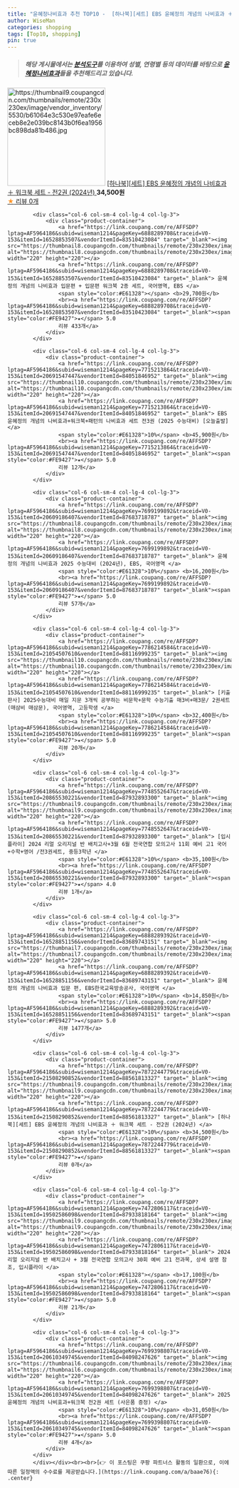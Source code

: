 ```yaml
---
title: "윤혜정나비효과 추천 TOP10 -  [하나북][세트] EBS 윤혜정의 개념의 나비효과 ＋ 워크북 세트 - 전2권 (2024년) "
author: WiseMan
categories: shopping
tags: [Top10, shopping]
pin: true
---
```


> ##### 해당 게시물에서는 [**분석도구**](https://itemscout.io/)를 이용하여 **성별**, **연령별** 등의 데이터를 바탕으로 [**윤혜정나비효과**](https://link.coupang.com/a/baae76)들을 추천해드리고 있습니다.
<div class="container"><div class="row">
            <div class="col-6 col-sm-4 col-lg-4 col-lg-3">
                <div class="product-container">
                    <a href="https://link.coupang.com/re/AFFSDP?lptag=AF5964186&subid=wiseman1214&pageKey=7872244779&traceid=V0-153&itemId=21508290852&vendorItemId=88561813327" target="_blank"><img src="https://thumbnail9.coupangcdn.com/thumbnails/remote/230x230ex/image/vendor_inventory/5530/b61064e3c530e97eafe6eceb8e2e039bc8143b0f6ea1956bc898da81b486.jpg" alt="https://thumbnail9.coupangcdn.com/thumbnails/remote/230x230ex/image/vendor_inventory/5530/b61064e3c530e97eafe6eceb8e2e039bc8143b0f6ea1956bc898da81b486.jpg" width="220" height="220"></a>
                    <a href="https://link.coupang.com/re/AFFSDP?lptag=AF5964186&subid=wiseman1214&pageKey=7872244779&traceid=V0-153&itemId=21508290852&vendorItemId=88561813327" target="_blank"> [하나북][세트] EBS 윤혜정의 개념의 나비효과 ＋ 워크북 세트 - 전2권 (2024년) </a>
                    <span style="color:#E61328"></span> <b>34,500원</b>
                    <br><a href="https://link.coupang.com/re/AFFSDP?lptag=AF5964186&subid=wiseman1214&pageKey=7872244779&traceid=V0-153&itemId=21508290852&vendorItemId=88561813327" target="_blank"><span style="color:#FE9427">★</span> 
                    리뷰 0개</a>
                </div>
            </div>
            
            <div class="col-6 col-sm-4 col-lg-4 col-lg-3">
                <div class="product-container">
                    <a href="https://link.coupang.com/re/AFFSDP?lptag=AF5964186&subid=wiseman1214&pageKey=6888289708&traceid=V0-153&itemId=16528853507&vendorItemId=83510423084" target="_blank"><img src="https://thumbnail8.coupangcdn.com/thumbnails/remote/230x230ex/image/vendor_inventory/6981/5365cfe747d67ccab9cb9aedda4f508dec677d11bd237f34e5c119f0f9c9.png" alt="https://thumbnail8.coupangcdn.com/thumbnails/remote/230x230ex/image/vendor_inventory/6981/5365cfe747d67ccab9cb9aedda4f508dec677d11bd237f34e5c119f0f9c9.png" width="220" height="220"></a>
                    <a href="https://link.coupang.com/re/AFFSDP?lptag=AF5964186&subid=wiseman1214&pageKey=6888289708&traceid=V0-153&itemId=16528853507&vendorItemId=83510423084" target="_blank"> 윤혜정의 개념의 나비효과 입문편 + 입문편 워크북 2종 세트, 국어영역, EBS </a>
                    <span style="color:#E61328"></span> <b>29,700원</b>
                    <br><a href="https://link.coupang.com/re/AFFSDP?lptag=AF5964186&subid=wiseman1214&pageKey=6888289708&traceid=V0-153&itemId=16528853507&vendorItemId=83510423084" target="_blank"><span style="color:#FE9427">★</span> 5.0
                    리뷰 433개</a>
                </div>
            </div>
            
            <div class="col-6 col-sm-4 col-lg-4 col-lg-3">
                <div class="product-container">
                    <a href="https://link.coupang.com/re/AFFSDP?lptag=AF5964186&subid=wiseman1214&pageKey=7715213864&traceid=V0-153&itemId=20691547447&vendorItemId=84051846952" target="_blank"><img src="https://thumbnail10.coupangcdn.com/thumbnails/remote/230x230ex/image/vendor_inventory/0f11/dde792fc7fe5deeccaa0efbc28ea667a53bf5947708762494770ef3021b5.jpg" alt="https://thumbnail10.coupangcdn.com/thumbnails/remote/230x230ex/image/vendor_inventory/0f11/dde792fc7fe5deeccaa0efbc28ea667a53bf5947708762494770ef3021b5.jpg" width="220" height="220"></a>
                    <a href="https://link.coupang.com/re/AFFSDP?lptag=AF5964186&subid=wiseman1214&pageKey=7715213864&traceid=V0-153&itemId=20691547447&vendorItemId=84051846952" target="_blank"> EBS 윤혜정의 개념의 나비효과+워크북+패턴의 나비효과 세트 전3권 (2025 수능대비) [오늘출발] </a>
                    <span style="color:#E61328">10%</span> <b>45,900원</b>
                    <br><a href="https://link.coupang.com/re/AFFSDP?lptag=AF5964186&subid=wiseman1214&pageKey=7715213864&traceid=V0-153&itemId=20691547447&vendorItemId=84051846952" target="_blank"><span style="color:#FE9427">★</span> 5.0
                    리뷰 12개</a>
                </div>
            </div>
            
            <div class="col-6 col-sm-4 col-lg-4 col-lg-3">
                <div class="product-container">
                    <a href="https://link.coupang.com/re/AFFSDP?lptag=AF5964186&subid=wiseman1214&pageKey=7699199892&traceid=V0-153&itemId=20609186407&vendorItemId=87683718787" target="_blank"><img src="https://thumbnail8.coupangcdn.com/thumbnails/remote/230x230ex/image/vendor_inventory/19a7/fa4d39e54f46d23da31762c73597d362055392f8b51fa595d49553dcb5c4.png" alt="https://thumbnail8.coupangcdn.com/thumbnails/remote/230x230ex/image/vendor_inventory/19a7/fa4d39e54f46d23da31762c73597d362055392f8b51fa595d49553dcb5c4.png" width="220" height="220"></a>
                    <a href="https://link.coupang.com/re/AFFSDP?lptag=AF5964186&subid=wiseman1214&pageKey=7699199892&traceid=V0-153&itemId=20609186407&vendorItemId=87683718787" target="_blank"> 윤혜정의 개념의 나비효과 2025 수능대비 (2024년), EBS, 국어영역 </a>
                    <span style="color:#E61328">10%</span> <b>16,200원</b>
                    <br><a href="https://link.coupang.com/re/AFFSDP?lptag=AF5964186&subid=wiseman1214&pageKey=7699199892&traceid=V0-153&itemId=20609186407&vendorItemId=87683718787" target="_blank"><span style="color:#FE9427">★</span> 5.0
                    리뷰 57개</a>
                </div>
            </div>
            
            <div class="col-6 col-sm-4 col-lg-4 col-lg-3">
                <div class="product-container">
                    <a href="https://link.coupang.com/re/AFFSDP?lptag=AF5964186&subid=wiseman1214&pageKey=7786214584&traceid=V0-153&itemId=21054507610&vendorItemId=88116999235" target="_blank"><img src="https://thumbnail10.coupangcdn.com/thumbnails/remote/230x230ex/image/vendor_inventory/c201/734225a255c897508e0c0525e1c4fefceee7d69495213e7ad96570244928.png" alt="https://thumbnail10.coupangcdn.com/thumbnails/remote/230x230ex/image/vendor_inventory/c201/734225a255c897508e0c0525e1c4fefceee7d69495213e7ad96570244928.png" width="220" height="220"></a>
                    <a href="https://link.coupang.com/re/AFFSDP?lptag=AF5964186&subid=wiseman1214&pageKey=7786214584&traceid=V0-153&itemId=21054507610&vendorItemId=88116999235" target="_blank"> [키출판사] 2025수능대비 매일 지문 3개씩 공부하는 비문학+문학 수능기출 매3비+매3문/ 2권세트(매삼비 매삼문), 국어영역, 고등학생 </a>
                    <span style="color:#E61328">10%</span> <b>32,400원</b>
                    <br><a href="https://link.coupang.com/re/AFFSDP?lptag=AF5964186&subid=wiseman1214&pageKey=7786214584&traceid=V0-153&itemId=21054507610&vendorItemId=88116999235" target="_blank"><span style="color:#FE9427">★</span> 5.0
                    리뷰 20개</a>
                </div>
            </div>
            
            <div class="col-6 col-sm-4 col-lg-4 col-lg-3">
                <div class="product-container">
                    <a href="https://link.coupang.com/re/AFFSDP?lptag=AF5964186&subid=wiseman1214&pageKey=7748552647&traceid=V0-153&itemId=20865530221&vendorItemId=87932893300" target="_blank"><img src="https://thumbnail9.coupangcdn.com/thumbnails/remote/230x230ex/image/vendor_inventory/90d1/356f0bc7f8fed06a3cbb79c18f6fe76ae742e3398211cf4573c229dde9e9.png" alt="https://thumbnail9.coupangcdn.com/thumbnails/remote/230x230ex/image/vendor_inventory/90d1/356f0bc7f8fed06a3cbb79c18f6fe76ae742e3398211cf4573c229dde9e9.png" width="220" height="220"></a>
                    <a href="https://link.coupang.com/re/AFFSDP?lptag=AF5964186&subid=wiseman1214&pageKey=7748552647&traceid=V0-153&itemId=20865530221&vendorItemId=87932893300" target="_blank"> [입시플라이] 2024 리얼 오리지널 반 배치고사+3월 6월 전국연합 모의고사 11회 예비 고1 국어+수학+영어 /전3권세트, 중등3학년 </a>
                    <span style="color:#E61328">10%</span> <b>35,100원</b>
                    <br><a href="https://link.coupang.com/re/AFFSDP?lptag=AF5964186&subid=wiseman1214&pageKey=7748552647&traceid=V0-153&itemId=20865530221&vendorItemId=87932893300" target="_blank"><span style="color:#FE9427">★</span> 4.0
                    리뷰 1개</a>
                </div>
            </div>
            
            <div class="col-6 col-sm-4 col-lg-4 col-lg-3">
                <div class="product-container">
                    <a href="https://link.coupang.com/re/AFFSDP?lptag=AF5964186&subid=wiseman1214&pageKey=6888289392&traceid=V0-153&itemId=16528851156&vendorItemId=83689743151" target="_blank"><img src="https://thumbnail7.coupangcdn.com/thumbnails/remote/230x230ex/image/vendor_inventory/5a71/fa43d88eeb09ef8ede26e7f4e0f8619892edf173fa288e0c58026caf14dc.jpg" alt="https://thumbnail7.coupangcdn.com/thumbnails/remote/230x230ex/image/vendor_inventory/5a71/fa43d88eeb09ef8ede26e7f4e0f8619892edf173fa288e0c58026caf14dc.jpg" width="220" height="220"></a>
                    <a href="https://link.coupang.com/re/AFFSDP?lptag=AF5964186&subid=wiseman1214&pageKey=6888289392&traceid=V0-153&itemId=16528851156&vendorItemId=83689743151" target="_blank"> 윤혜정의 개념의 나비효과 입문 편, EBS한국교육방송공사, 국어영역 </a>
                    <span style="color:#E61328">10%</span> <b>14,850원</b>
                    <br><a href="https://link.coupang.com/re/AFFSDP?lptag=AF5964186&subid=wiseman1214&pageKey=6888289392&traceid=V0-153&itemId=16528851156&vendorItemId=83689743151" target="_blank"><span style="color:#FE9427">★</span> 5.0
                    리뷰 1477개</a>
                </div>
            </div>
            
            <div class="col-6 col-sm-4 col-lg-4 col-lg-3">
                <div class="product-container">
                    <a href="https://link.coupang.com/re/AFFSDP?lptag=AF5964186&subid=wiseman1214&pageKey=7872244779&traceid=V0-153&itemId=21508290852&vendorItemId=88561813327" target="_blank"><img src="https://thumbnail9.coupangcdn.com/thumbnails/remote/230x230ex/image/vendor_inventory/5530/b61064e3c530e97eafe6eceb8e2e039bc8143b0f6ea1956bc898da81b486.jpg" alt="https://thumbnail9.coupangcdn.com/thumbnails/remote/230x230ex/image/vendor_inventory/5530/b61064e3c530e97eafe6eceb8e2e039bc8143b0f6ea1956bc898da81b486.jpg" width="220" height="220"></a>
                    <a href="https://link.coupang.com/re/AFFSDP?lptag=AF5964186&subid=wiseman1214&pageKey=7872244779&traceid=V0-153&itemId=21508290852&vendorItemId=88561813327" target="_blank"> [하나북][세트] EBS 윤혜정의 개념의 나비효과 ＋ 워크북 세트 - 전2권 (2024년) </a>
                    <span style="color:#E61328">10%</span> <b>34,500원</b>
                    <br><a href="https://link.coupang.com/re/AFFSDP?lptag=AF5964186&subid=wiseman1214&pageKey=7872244779&traceid=V0-153&itemId=21508290852&vendorItemId=88561813327" target="_blank"><span style="color:#FE9427">★</span> 
                    리뷰 0개</a>
                </div>
            </div>
            
            <div class="col-6 col-sm-4 col-lg-4 col-lg-3">
                <div class="product-container">
                    <a href="https://link.coupang.com/re/AFFSDP?lptag=AF5964186&subid=wiseman1214&pageKey=7472806117&traceid=V0-153&itemId=19502586098&vendorItemId=87933818164" target="_blank"><img src="https://thumbnail9.coupangcdn.com/thumbnails/remote/230x230ex/image/vendor_inventory/33d2/9b20daa147a888013261fd5c3d797ffde0669c39a3097b4aa5fb941c8ad4.png" alt="https://thumbnail9.coupangcdn.com/thumbnails/remote/230x230ex/image/vendor_inventory/33d2/9b20daa147a888013261fd5c3d797ffde0669c39a3097b4aa5fb941c8ad4.png" width="220" height="220"></a>
                    <a href="https://link.coupang.com/re/AFFSDP?lptag=AF5964186&subid=wiseman1214&pageKey=7472806117&traceid=V0-153&itemId=19502586098&vendorItemId=87933818164" target="_blank"> 2024 리얼 오리지널 반 배치고사 + 3월 전국연합 모의고사 30회 예비 고1 전과목, 상세 설명 참조, 입시플라이 </a>
                    <span style="color:#E61328"></span> <b>17,100원</b>
                    <br><a href="https://link.coupang.com/re/AFFSDP?lptag=AF5964186&subid=wiseman1214&pageKey=7472806117&traceid=V0-153&itemId=19502586098&vendorItemId=87933818164" target="_blank"><span style="color:#FE9427">★</span> 5.0
                    리뷰 21개</a>
                </div>
            </div>
            
            <div class="col-6 col-sm-4 col-lg-4 col-lg-3">
                <div class="product-container">
                    <a href="https://link.coupang.com/re/AFFSDP?lptag=AF5964186&subid=wiseman1214&pageKey=7699398807&traceid=V0-153&itemId=20610349745&vendorItemId=84098247626" target="_blank"><img src="https://thumbnail6.coupangcdn.com/thumbnails/remote/230x230ex/image/vendor_inventory/c32d/c17ab93cb008bb9c538812a4dbe334f9bb0511de353bf6a7eb54f221418b.jpg" alt="https://thumbnail6.coupangcdn.com/thumbnails/remote/230x230ex/image/vendor_inventory/c32d/c17ab93cb008bb9c538812a4dbe334f9bb0511de353bf6a7eb54f221418b.jpg" width="220" height="220"></a>
                    <a href="https://link.coupang.com/re/AFFSDP?lptag=AF5964186&subid=wiseman1214&pageKey=7699398807&traceid=V0-153&itemId=20610349745&vendorItemId=84098247626" target="_blank"> 2025 윤혜정의 개념의 나비효과+워크북 전2권 세트 (사은품 증정) </a>
                    <span style="color:#E61328">10%</span> <b>31,050원</b>
                    <br><a href="https://link.coupang.com/re/AFFSDP?lptag=AF5964186&subid=wiseman1214&pageKey=7699398807&traceid=V0-153&itemId=20610349745&vendorItemId=84098247626" target="_blank"><span style="color:#FE9427">★</span> 5.0
                    리뷰 4개</a>
                </div>
            </div>
            </div></div><br><br>[👉 이 포스팅은 쿠팡 파트너스 활동의 일환으로, 이에 따른 일정액의 수수료를 제공받습니다.](https://link.coupang.com/a/baae76){: .center}